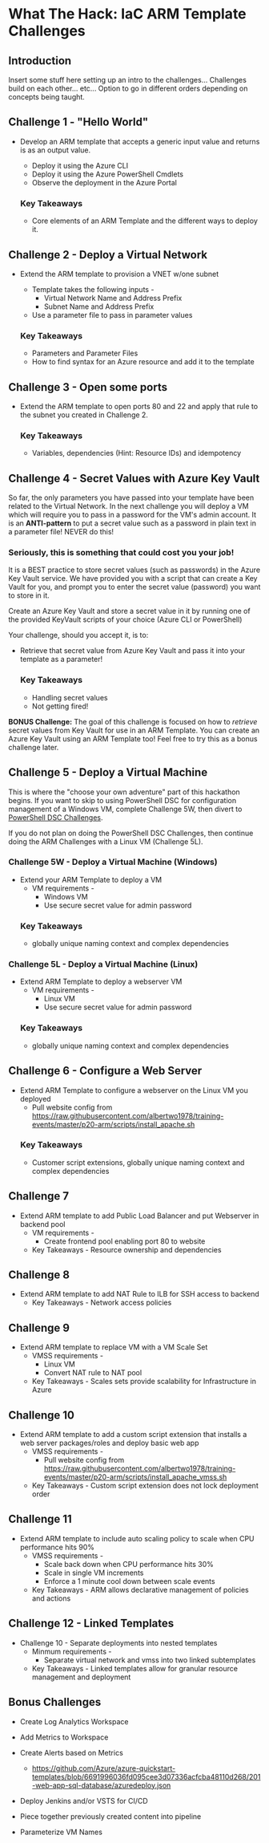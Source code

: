 # What The Hack: IaC ARM Template Challenges

## Introduction 

Insert some stuff here setting up an intro to the challenges...
Challenges build on each other... etc...
Option to go in different orders depending on concepts being taught.

## Challenge 1 - "Hello World"

+ Develop an ARM template that accepts a generic input value and returns is as an output value.
    + Deploy it using the Azure CLI
    + Deploy it using the Azure PowerShell Cmdlets
    + Observe the deployment in the Azure Portal

    ### Key Takeaways

    + Core elements of an ARM Template and the different ways to deploy it.

## Challenge 2 - Deploy a Virtual Network
 
+	Extend the ARM template to provision a VNET w/one subnet 
    +	Template takes the following inputs - 
        +	Virtual Network Name and Address Prefix
        +	Subnet Name and Address Prefix
    +   Use a parameter file to pass in parameter values 

    ### Key Takeaways
    + Parameters and Parameter Files
    + How to find syntax for an Azure resource and add it to the template
 
## Challenge 3 - Open some ports
+	Extend the ARM template to open ports 80 and 22 and apply that rule to the subnet you created in Challenge 2.

    ### Key Takeaways
    + Variables, dependencies (Hint: Resource IDs) and idempotency

## Challenge 4 - Secret Values with Azure Key Vault

So far, the only parameters you have passed into your template have been related to the Virtual Network. In the next challenge you will deploy a VM which will require you to pass in a password for the VM's admin account.  It is an **ANTI-pattern** to put a secret value such as a password in plain text in a parameter file! NEVER do this!

### **Seriously, this is something that could cost you your job!**

It is a BEST practice to store secret values (such as passwords) in the Azure Key Vault service. We have provided you with a script that can create a Key Vault for you, and prompt you to enter the secret value (password) you want to store in it.

Create an Azure Key Vault and store a secret value in it by running one of the provided KeyVault scripts of your choice (Azure CLI or PowerShell)

Your challenge, should you accept it, is to:
+ Retrieve that secret value from Azure Key Vault and pass it into your template as a parameter!

    ### Key Takeaways

    + Handling secret values
    + Not getting fired!

**BONUS Challenge:** The goal of this challenge is focused on how to _retrieve_ secret values from Key Vault for use in an ARM Template. You can create an Azure Key Vault using an ARM Template too!  Feel free to try this as a bonus challenge later.

## Challenge 5 - Deploy a Virtual Machine

This is where the "choose your own adventure" part of this hackathon begins. If you want to skip to using PowerShell DSC for configuration management of a Windows VM, complete Challenge 5W, then divert to [PowerShell DSC Challenges](./dscChallenges.md).

If you do not plan on doing the PowerShell DSC Challenges, then continue doing the ARM Challenges with a Linux VM (Challenge 5L).

### Challenge 5W - Deploy a Virtual Machine (Windows)

+	Extend your ARM Template to deploy a VM
    +   VM requirements -
        +   Windows VM
        +   Use secure secret value for admin password
    ### Key Takeaways 
    + globally unique naming context and complex dependencies

### Challenge 5L - Deploy a Virtual Machine (Linux)

+	Extend ARM Template to deploy a webserver VM
    +   VM requirements -
        +   Linux VM
        +   Use secure secret value for admin password
    ### Key Takeaways 
    + globally unique naming context and complex dependencies

## Challenge 6 - Configure a Web Server

+ Extend ARM Template to configure a webserver on the Linux VM you deployed
    + Pull website config from https://raw.githubusercontent.com/albertwo1978/training-events/master/p20-arm/scripts/install_apache.sh
    ### Key Takeaways 
    + Customer script extensions, globally unique naming context and complex dependencies

## Challenge 7

+	Extend ARM template to add Public Load Balancer and put Webserver in backend pool
    +   VM requirements -
        +   Create frontend pool enabling port 80 to website
    +   Key Takeaways - Resource ownership and dependencies
 
 ## Challenge 8
+	Extend ARM template to add NAT Rule to ILB for SSH access to backend
    +   Key Takeaways - Network access policies
 
 ## Challenge 9
+	Extend ARM template to replace VM with a VM Scale Set 
    +   VMSS requirements -
        +   Linux VM
        +   Convert NAT rule to NAT pool
    +   Key Takeaways - Scales sets provide scalability for Infrastructure in Azure

## Challenge 10
+	Extend ARM template to add a custom script extension that installs a web server packages/roles and deploy basic web app 
    +   VMSS requirements -
        +   Pull website config from https://raw.githubusercontent.com/albertwo1978/training-events/master/p20-arm/scripts/install_apache_vmss.sh
    +   Key Takeaways - Custom script extension does not lock deployment order

## Challenge 11
+	Extend ARM template to include auto scaling policy to scale when CPU performance hits 90%
    +   VMSS requirements -
        +   Scale back down when CPU performance hits 30%
        +   Scale in single VM increments
        +   Enforce a 1 minute cool down between scale events
    +   Key Takeaways - ARM allows declarative management of policies and actions

## Challenge 12 - Linked Templates  
+   Challenge 10 - Separate deployments into nested templates
    +   Minmum requirements -
        +   Separate virtual network and vmss into two linked subtemplates
    +   Key Takeaways - Linked templates allow for granular resource management and deployment

## Bonus Challenges
+	Create Log Analytics Workspace
 
+	Add Metrics to Workspace
 
+	Create Alerts based on Metrics
    +   https://github.com/Azure/azure-quickstart-templates/blob/6691996036fd095cee3d07336acfcba48110d268/201-web-app-sql-database/azuredeploy.json 

+	Deploy Jenkins and/or VSTS for CI/CD
 
+	Piece together previously created content into pipeline
 
+	Parameterize VM Names

